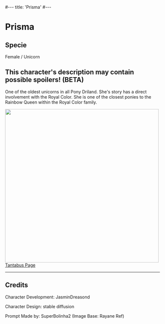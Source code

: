#---
title: 'Prisma'
#---

# Prisma

## Specie

Female / Unicorn

## This character's description may contain possible spoilers! (BETA)

One of the oldest unicorns in all Pony Driland. She's story has a direct involvement with the Royal Color. She is one of the closest ponies to the Rainbow Queen within the Royal Color family.

<img src="/img/characters/prisma/ref.jpg" height="500">
<a href="https://tantabus.ai/images/3856" target="_blank">Tantabus Page</a>

<hr/>

## Credits

Character Development: JasminDreasond

Character Design: stable diffusion

Prompt Made by: SuperBolinha2 (Image Base: Rayane Ref)